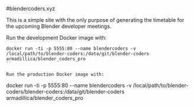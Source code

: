 #blendercoders.xyz

This is a simple site with the only purpose of generating the timetable for the upcoming Blender developer meetings.

Run the development Docker image with:

```
docker run -ti -p 5555:80 --name blendercoders -v /local/path/to/blender-coders:/data/git/blender-coders armadillica/blender_coders_pro
``

Run the production Docker image with:

```
docker run -ti -p 5555:80 --name blendercoders -v /local/path/to/blender-coders/blender-coders:/data/git/blender-coders armadillica/blender_coders_pro
```
